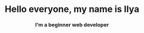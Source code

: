 <h1 align="center">Hello everyone, my name is Ilya</h1>
<h3 align="center">I'm a beginner web developer</h3>
